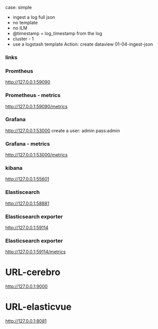 case: simple
- ingest a log full json
- no template 
- no ILM
- @timestamp = log_timestamp from the log
- cluster - 1
- use a logstash template
Action:
create dataview
01-04-ingest-json

### links
### Promtheus
http://127.0.0.1:59090
### Prometheus - metrics
http://127.0.0.1:59090/metrics
### Grafana 
http://127.0.0.1:53000
create a user: admin pass:admin
### Grafana - metrics
http://127.0.0.1:53000/metrics
### kibana
http://127.0.0.1:55601
### Elastiscearch 
http://127.0.0.1:58881
### Elasticsearch exporter
http://127.0.0.1:59114
### Elasticsearch exporter
http://127.0.0.1:59114/metrics
# URL-cerebro 
http://127.0.0.1:9000
# URL-elasticvue
http://127.0.0.1:8081